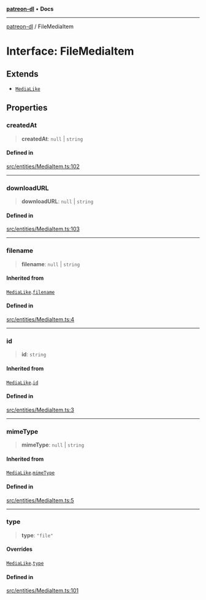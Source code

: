 [**patreon-dl**](../README.md) • **Docs**

***

[patreon-dl](../README.md) / FileMediaItem

# Interface: FileMediaItem

## Extends

- [`MediaLike`](MediaLike.md)

## Properties

### createdAt

> **createdAt**: `null` \| `string`

#### Defined in

[src/entities/MediaItem.ts:102](https://github.com/patrickkfkan/patreon-dl/blob/3799c917b21e82ba47bd4fda974130f074846e4a/src/entities/MediaItem.ts#L102)

***

### downloadURL

> **downloadURL**: `null` \| `string`

#### Defined in

[src/entities/MediaItem.ts:103](https://github.com/patrickkfkan/patreon-dl/blob/3799c917b21e82ba47bd4fda974130f074846e4a/src/entities/MediaItem.ts#L103)

***

### filename

> **filename**: `null` \| `string`

#### Inherited from

[`MediaLike`](MediaLike.md).[`filename`](MediaLike.md#filename)

#### Defined in

[src/entities/MediaItem.ts:4](https://github.com/patrickkfkan/patreon-dl/blob/3799c917b21e82ba47bd4fda974130f074846e4a/src/entities/MediaItem.ts#L4)

***

### id

> **id**: `string`

#### Inherited from

[`MediaLike`](MediaLike.md).[`id`](MediaLike.md#id)

#### Defined in

[src/entities/MediaItem.ts:3](https://github.com/patrickkfkan/patreon-dl/blob/3799c917b21e82ba47bd4fda974130f074846e4a/src/entities/MediaItem.ts#L3)

***

### mimeType

> **mimeType**: `null` \| `string`

#### Inherited from

[`MediaLike`](MediaLike.md).[`mimeType`](MediaLike.md#mimetype)

#### Defined in

[src/entities/MediaItem.ts:5](https://github.com/patrickkfkan/patreon-dl/blob/3799c917b21e82ba47bd4fda974130f074846e4a/src/entities/MediaItem.ts#L5)

***

### type

> **type**: `"file"`

#### Overrides

[`MediaLike`](MediaLike.md).[`type`](MediaLike.md#type)

#### Defined in

[src/entities/MediaItem.ts:101](https://github.com/patrickkfkan/patreon-dl/blob/3799c917b21e82ba47bd4fda974130f074846e4a/src/entities/MediaItem.ts#L101)
